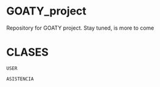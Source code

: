 # GOATY_project
Repository for GOATY project. Stay tuned, is more to come

# CLASES

    USER

    ASISTENCIA

